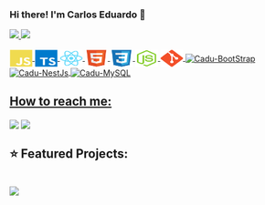 ### Hi there! I'm Carlos Eduardo 👋

<div>
  <a href="https://github.com/CarlosEduardoSilverio">
  <img height="180em" src="https://github-readme-stats.vercel.app/api?username=CarlosEduardoSilverio&show_icons=true&theme=tokyonight&include_all_commits=true&count_private=true"/>
  <img height="180em" src="https://github-readme-stats.vercel.app/api/top-langs/?username=CarlosEduardoSilverio&layout=compact&langs_count=16&theme=tokyonight"/>
</div>
  
<div style="display: inline_block">
  <br>
  <img align="center" alt="Cadu-Js" height="30" width="40" src="https://raw.githubusercontent.com/devicons/devicon/master/icons/javascript/javascript-plain.svg">
  <img align="center" alt="Cadu-Ts" height="30" width="40" src="https://raw.githubusercontent.com/devicons/devicon/master/icons/typescript/typescript-plain.svg">
  <img align="center" alt="Cadu-React" height="30" width="40" src="https://raw.githubusercontent.com/devicons/devicon/master/icons/react/react-original.svg">
  <img align="center" alt="Cadu-HTML" height="30" width="40" src="https://raw.githubusercontent.com/devicons/devicon/master/icons/html5/html5-original.svg">
  <img align="center" alt="Cadu-CSS" height="30" width="40" src="https://raw.githubusercontent.com/devicons/devicon/master/icons/css3/css3-original.svg">
  <img align="center" alt="Cadu-Python" height="30" width="40" src="https://raw.githubusercontent.com/devicons/devicon/master/icons/nodejs/nodejs-original.svg">
  <img align="center" alt="Cadu-Git" height="30" width="40" src="https://raw.githubusercontent.com/devicons/devicon/master/icons/git/git-original.svg">
  <img align="center" alt="Cadu-BootStrap" height="30" width="40" src="https://cdn.jsdelivr.net/gh/devicons/devicon/icons/bootstrap/bootstrap-original.svg"/>
  <img align="center" alt="Cadu-NestJs" height="30" width="40" src="https://cdn.jsdelivr.net/gh/devicons/devicon/icons/nestjs/nestjs-plain.svg" />
  <img align="center" alt="Cadu-MySQL" height="30" width="40" src="https://cdn.jsdelivr.net/gh/devicons/devicon/icons/mysql/mysql-original.svg" />  
</div>
  
##

<h2>How to reach me:</h2> 
<div>
 <a href = "mailto:cadusilverio444@gmail.com"><img align="center" src="https://img.shields.io/badge/-Gmail-%23333?style=for-the-badge&logo=gmail&logoColor=white" target="_blank"></a>
 <a  href="https://www.linkedin.com/in/rafaella-ballerini-45875016a" target="_blank"><img align="center" src="https://img.shields.io/badge/-LinkedIn-%230077B5?style=for-the-badge&logo=linkedin&logoColor=white" target="_blank"></a>
</div>
  
<p align="center">
<h2>
    <bold>⭐ Featured Projects: </bold>
</h2>
</p>
<br>
<a href="https://github.com/projetomentalize">
    <img align="center"
    src="https://github-readme-stats.vercel.app/api/pin/?username=projetomentalize&repo=Mentalize&theme=dark" />
</a>
<br />
